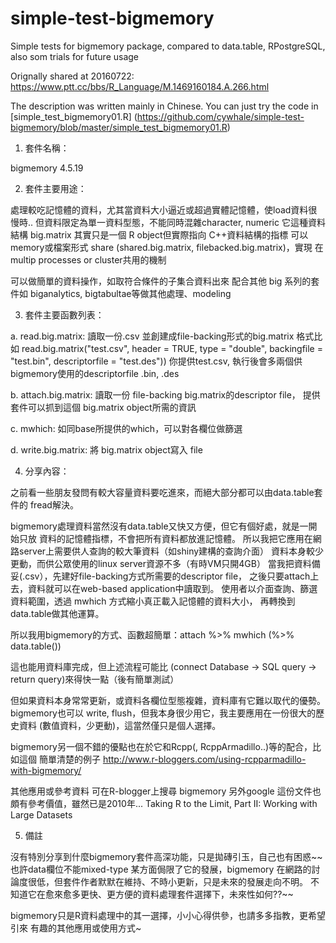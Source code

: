 # simple-test-bigmemory
Simple tests for bigmemory package, compared to data.table, RPostgreSQL, also som trials for future usage

Orignally shared at 20160722:  
https://www.ptt.cc/bbs/R_Language/M.1469160184.A.266.html

The description was written mainly in Chinese. You can just try the code in [simple_test_bigmemory01.R] (https://github.com/cywhale/simple-test-bigmemory/blob/master/simple_test_bigmemory01.R)

1. 套件名稱：

bigmemory 4.5.19

2. 套件主要用途：

處理較吃記憶體的資料，尤其當資料大小逼近或超過實體記憶體，使load資料很慢時..
但資料限定為單一資料型態，不能同時混雜character, numeric
它這種資料結構 big.matrix 其實只是一個 R object但實際指向 C++資料結構的指標
可以memory或檔案形式 share (shared.big.matrix, filebacked.big.matrix)，實現
在 multip processes or cluster共用的機制

可以做簡單的資料操作，如取符合條件的子集合資料出來
配合其他 big 系列的套件如 biganalytics, bigtabultae等做其他處理、modeling

3. 套件主要函數列表：

a. read.big.matrix: 讀取一份.csv 並創建成file-backing形式的big.matrix
                    格式比如
   read.big.matrix("test.csv", header = TRUE,
                      type = "double",
                      backingfile = "test.bin",
                      descriptorfile = "test.des"))
   你提供test.csv, 執行後會多兩個供bigmemory使用的descriptorfile .bin, .des

b. attach.big.matrix: 讀取一份 file-backing big.matrix的descriptor file，
                      提供套件可以抓到這個 big.matrix object所需的資訊

c. mwhich: 如同base所提供的which，可以對各欄位做篩選

d. write.big.matrix: 將 big.matrix object寫入 file


4. 分享內容：

之前看一些朋友發問有較大容量資料要吃進來，而絕大部分都可以由data.table套件的
fread解決。

bigmemory處理資料當然沒有data.table又快又方便，但它有個好處，就是一開始只放
資料的記憶體指標，不會把所有資料都放進記憶體。
所以我把它應用在網路server上需要供人查詢的較大筆資料（如shiny建構的查詢介面）
資料本身較少更動，而供公眾使用的linux server資源不多（有時VM只開4GB）
當我把資料備妥(.csv），先建好file-backing方式所需要的descriptor file，
之後只要attach上去，資料就可以在web-based application中讀取到。
使用者以介面查詢、篩選資料範圍，透過 mwhich 方式縮小真正載入記憶體的資料大小，
再轉換到data.table做其他運算。

所以我用bigmemory的方式、函數超簡單：attach %>% mwhich (%>% data.table())

這也能用資料庫完成，但上述流程可能比 (connect Database -> SQL query -> return
query)來得快一點（後有簡單測試）

但如果資料本身常常更新，或資料各欄位型態複雜，資料庫有它難以取代的優勢。
bigmemory也可以 write, flush，但我本身很少用它，我主要應用在一份很大的歷史資料
(數值資料，少更動)，這當然僅只是個人選擇。

bigmemory另一個不錯的優點也在於它和Rcpp(, RcppArmadillo..)等的配合，比如這個
簡單清楚的例子
http://www.r-bloggers.com/using-rcpparmadillo-with-bigmemory/

其他應用或參考資料 可在R-blogger上搜尋 bigmemory
另外google 這份文件也頗有參考價值，雖然已是2010年...
Taking R to the Limit, Part II: Working with Large Datasets

5. 備註

沒有特別分享到什麼bigmemory套件高深功能，只是拋磚引玉，自己也有困惑~~ 
也許data欄位不能mixed-type 某方面侷限了它的發展，bigmemory
在網路的討論度很低，但套件作者默默在維持、不時小更新，只是未來的發展走向不明。
不知道它在愈來愈多更快、更方便的資料處理套件選擇下，未來性如何??~~

bigmemory只是R資料處理中的其一選擇，小小心得供參，也請多多指教，更希望引來
有趣的其他應用或使用方式~
